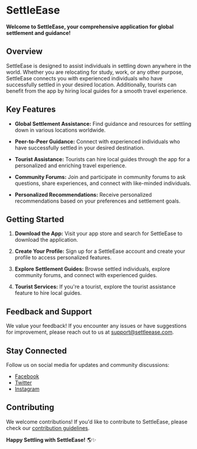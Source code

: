 # **SettleEase**

**Welcome to SettleEase, your comprehensive application for global settlement and guidance!**


## **Overview**

SettleEase is designed to assist individuals in settling down anywhere in the world. Whether you are relocating for study, work, or any other purpose, SettleEase connects you with experienced individuals who have successfully settled in your desired location. Additionally, tourists can benefit from the app by hiring local guides for a smooth travel experience.

## **Key Features**

- **Global Settlement Assistance:** Find guidance and resources for settling down in various locations worldwide.

- **Peer-to-Peer Guidance:** Connect with experienced individuals who have successfully settled in your desired destination.

- **Tourist Assistance:** Tourists can hire local guides through the app for a personalized and enriching travel experience.

- **Community Forums:** Join and participate in community forums to ask questions, share experiences, and connect with like-minded individuals.

- **Personalized Recommendations:** Receive personalized recommendations based on your preferences and settlement goals.

## **Getting Started**

1. **Download the App:** Visit your app store and search for SettleEase to download the application.

2. **Create Your Profile:** Sign up for a SettleEase account and create your profile to access personalized features.

3. **Explore Settlement Guides:** Browse settled individuals, explore community forums, and connect with experienced guides.

4. **Tourist Services:** If you're a tourist, explore the tourist assistance feature to hire local guides.

## **Feedback and Support**

We value your feedback! If you encounter any issues or have suggestions for improvement, please reach out to us at [support@settleease.com](mailto:connect2abdulaziz@gmail.com).

## **Stay Connected**

Follow us on social media for updates and community discussions:

- [Facebook](www.facebook.com/connect2abdulaziz)
- [Twitter](www.twitter.com/connect2aziz)
- [Instagram](www.instagram.com/connect2abdulaziz)

## **Contributing**

We welcome contributions! If you'd like to contribute to SettleEase, please check our [contribution guidelines](github.com/connect2abdulaziz/).


**Happy Settling with SettleEase!** 🌎✨
